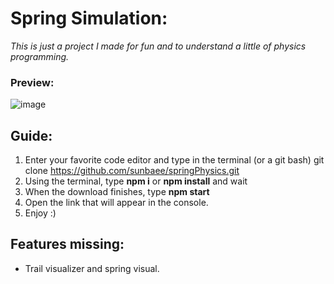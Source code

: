 # Spring Simulation: 
<i>This is just a project I made for fun and to understand a little of physics programming.</i>
### Preview:

![image](https://github.com/user-attachments/assets/67618201-94f4-473b-a01d-c9ec65379cbe)

## Guide:

1. Enter your favorite code editor and type in the terminal (or a git bash) git clone https://github.com/sunbaee/springPhysics.git
2. Using the terminal, type <b>npm i</b> or <b>npm install</b> and wait
3. When the download finishes, type <b>npm start</b>
4. Open the link that will appear in the console.
5. Enjoy :)

## Features missing:
- Trail visualizer and spring visual.
